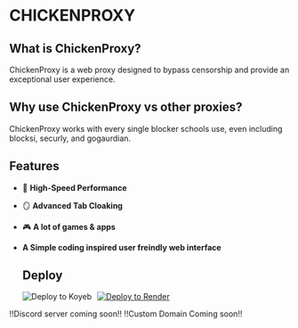# CHICKENPROXY



## What is ChickenProxy?

ChickenProxy is a web proxy designed to bypass censorship and provide an exceptional user experience.

## Why use ChickenProxy vs other proxies?

ChickenProxy works with every single blocker schools use, even including blocksi, securly, and gogaurdian.

## Features

- 🚀 **High-Speed Performance**
- 🪞 **Advanced Tab Cloaking**
- 🎮 **A lot of games & apps**
- **A Simple coding inspired user freindly web interface**

  ## Deploy
  <div>
    <a href="https://render.com/deploy?repo=https://github.com/the-chicken-man/ChickenProxy-Beta">
        <img src="https://raw.githubusercontent.com/BinBashBanana/deploy-buttons/main/buttons/remade/render.svg" alt="Deploy to Render">
    </a>
    <a href="https://app.koyeb.com/services/deploy?type=git&repository=github.com/the-chicken-man/ChickenProxy-Beta&builder=dockerfile&instance_type=free&regions=was&ports=8080%3Bhttp%3B%2F&hc_protocol%5B808">
        <img src="https://binbashbanana.github.io/deploy-buttons/buttons/remade/koyeb.svg" alt="Deploy to Koyeb" style="float: left; margin-right: 10px;">
    </a>
</div>

!!Discord server coming soon!!
!!Custom Domain Coming soon!!